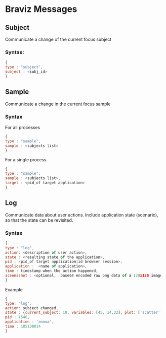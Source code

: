 # Braviz Messages

## Subject

Communicate a change of the current focus subject

### Syntax:

```javascript
{
type : "subject",
subject : <subj_id>
}
```

## Sample

Communicate a change in the current focus sample

### Syntax

For all processes
```javascript
{
type : "sample",
sample : <subjects list>
}
```

For a single process
```javascript
{
type : "sample",
sample : <subjects list>,
target : <pid_of target application>
}
```

## Log

Communicate data about user actions. Include application state (scenario), so that the state can be revisited.

### Syntax

```javascript
{
type : "log",
action: <description of user action>,
state : <resulting state of the application>,
pid : <pid_of target application|id browser session>,
application :  <name of application>,
time : timestamp when the action happened,
sceensshot : <optional,  base64 encoded raw png data of a 128x128 image>
}
```

Example

```javascript
{
type: "log",
action: subject changed,
state : {current_subject: 10, variables: [45, 14,32], plot: ['scatter']},
pid : 1546,
application : 'anova',
time : 105130014
}
```

